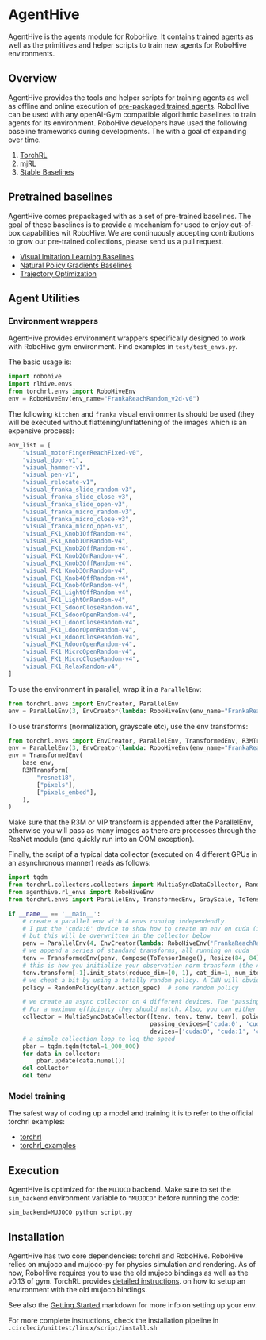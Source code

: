 # AgentHive

AgentHive is the agents module for [RoboHive](https://sites.google.com/view/robohive). It contains trained agents as well as the primitives and helper scripts to train new agents for RoboHive environments.

## Overview
AgentHive provides the tools and helper scripts for training agents as well as offline and online execution of [pre-packaged trained agents](agents). RoboHive can be used with any openAI-Gym compatible algorithmic baselines to train agents for its environment. RoboHive developers have used the following baseline frameworks during developments. The with a goal of expanding over time.
1. [TorchRL](https://pytorch.org/rl/)
2. [mjRL](https://github.com/aravindr93/mjrl)
3. [Stable Baselines](https://github.com/DLR-RM/stable-baselines3)

## Pretrained baselines
AgentHive comes prepackaged with as a set of pre-trained baselines. The goal of these baselines is to provide a mechanism for used to enjoy out-of-box capabilities wit RoboHive. We are continuously accepting contributions to grow our pre-trained collections, please send us a pull request.
- [Visual Imitation Learning Baselines](scripts)
- [Natural Policy Gradients Baselines](agents)
- [Trajectory Optimization](agents)


## Agent Utilities

### Environment wrappers

AgentHive provides environment wrappers specifically designed to work with RoboHive
gym environment.
Find examples in `test/test_envs.py`.

The basic usage is:
```python
import robohive
import rlhive.envs
from torchrl.envs import RoboHiveEnv
env = RoboHiveEnv(env_name="FrankaReachRandom_v2d-v0")
```

The following `kitchen` and `franka` visual environments should be used (they will be executed without flattening/unflattening of
the images which is an expensive process):
```python
env_list = [
    "visual_motorFingerReachFixed-v0",
    "visual_door-v1",
    "visual_hammer-v1",
    "visual_pen-v1",
    "visual_relocate-v1",
    "visual_franka_slide_random-v3",
    "visual_franka_slide_close-v3",
    "visual_franka_slide_open-v3",
    "visual_franka_micro_random-v3",
    "visual_franka_micro_close-v3",
    "visual_franka_micro_open-v3",
    "visual_FK1_Knob1OffRandom-v4",
    "visual_FK1_Knob1OnRandom-v4",
    "visual_FK1_Knob2OffRandom-v4",
    "visual_FK1_Knob2OnRandom-v4",
    "visual_FK1_Knob3OffRandom-v4",
    "visual_FK1_Knob3OnRandom-v4",
    "visual_FK1_Knob4OffRandom-v4",
    "visual_FK1_Knob4OnRandom-v4",
    "visual_FK1_LightOffRandom-v4",
    "visual_FK1_LightOnRandom-v4",
    "visual_FK1_SdoorCloseRandom-v4",
    "visual_FK1_SdoorOpenRandom-v4",
    "visual_FK1_LdoorCloseRandom-v4",
    "visual_FK1_LdoorOpenRandom-v4",
    "visual_FK1_RdoorCloseRandom-v4",
    "visual_FK1_RdoorOpenRandom-v4",
    "visual_FK1_MicroOpenRandom-v4",
    "visual_FK1_MicroCloseRandom-v4",
    "visual_FK1_RelaxRandom-v4",
]
```

To use the environment in parallel, wrap it in a `ParallelEnv`:
```python
from torchrl.envs import EnvCreator, ParallelEnv
env = ParallelEnv(3, EnvCreator(lambda: RoboHiveEnv(env_name="FrankaReachRandom_v2d-v0")))
```

To use transforms (normalization, grayscale etc), use the env transforms:
```python
from torchrl.envs import EnvCreator, ParallelEnv, TransformedEnv, R3MTransform
env = ParallelEnv(3, EnvCreator(lambda: RoboHiveEnv(env_name="FrankaReachRandom_v2d-v0")))
env = TransformedEnv(
    base_env,
    R3MTransform(
        "resnet18",
        ["pixels"],
        ["pixels_embed"],
    ),
)
```
Make sure that the R3M or VIP transform is appended after the ParallelEnv, otherwise you will
pass as many images as there are processes through the ResNet module (and quickly run into an OOM
exception).

Finally, the script of a typical data collector (executed on 4 different GPUs in an asynchronous manner) reads
as follows:
```python
import tqdm
from torchrl.collectors.collectors import MultiaSyncDataCollector, RandomPolicy
from agenthive.rl_envs import RoboHiveEnv
from torchrl.envs import ParallelEnv, TransformedEnv, GrayScale, ToTensorImage, Resize, ObservationNorm, EnvCreator, Compose, CatFrames

if __name__ == '__main__':
    # create a parallel env with 4 envs running independendly.
    # I put the 'cuda:0' device to show how to create an env on cuda (ie: the output tensors will be on cuda)
    # but this will be overwritten in the collector below
    penv = ParallelEnv(4, EnvCreator(lambda: RoboHiveEnv('FrankaReachRandom_v2d-v0', device='cuda:0', from_pixels=True)))
    # we append a series of standard transforms, all running on cuda
    tenv = TransformedEnv(penv, Compose(ToTensorImage(), Resize(84, 84), GrayScale(), CatFrames(4, in_keys=['pixels']), ObservationNorm(in_keys=['pixels'])))
    # this is how you initialize your observation norm transform (the API will be improved shortly)
    tenv.transform[-1].init_stats(reduce_dim=(0, 1), cat_dim=1, num_iter=1000)
    # we cheat a bit by using a totally random policy. A CNN will obviously slow down collection a bit
    policy = RandomPolicy(tenv.action_spec)  # some random policy

    # we create an async collector on 4 different devices. The "passing_devices"  indicate where the env is placed, and the "device" where the policy is executed.
    # For a maximum efficiency they should match. Also, you can either pass a string for those args (ie all devices match) or a list of strings/devices.
    collector = MultiaSyncDataCollector([tenv, tenv, tenv, tenv], policy=policy, frames_per_batch=400, max_frames_per_traj=1000, total_frames=1_000_000,
                                        passing_devices=['cuda:0', 'cuda:1', 'cuda:2', 'cuda:3'],
                                        devices=['cuda:0', 'cuda:1', 'cuda:2', 'cuda:3'])
    # a simple collection loop to log the speed
    pbar = tqdm.tqdm(total=1_000_000)
    for data in collector:
        pbar.update(data.numel())
    del collector
    del tenv

```

### Model training

The safest way of coding up a model and training it is to refer to the official
torchrl examples:
- [torchrl](https://github.com/pytorch/rl/tree/main/examples)
- [torchrl_examples](https://github.com/compsciencelab/torchrl_examples)

## Execution

AgentHive is optimized for the `MUJOCO` backend. Make sure to set the `sim_backend` environment variable to `"MUJOCO"`
before running the code:
```
sim_backend=MUJOCO python script.py
```

## Installation
AgentHive has two core dependencies: torchrl and RoboHive. RoboHive relies on mujoco
and mujoco-py for physics simulation and rendering. As of now, RoboHive requires
you to use the old mujoco bindings as well as the v0.13 of gym.
TorchRL provides [detailed instructions](https://pytorch.org/rl/reference/generated/knowledge_base/MUJOCO_INSTALLATION.html#installing-mujoco).
on how to setup an environment with the old mujoco bindings.

See also the [Getting Started](GET_STARTED.md) markdown for more info on setting up your env.

For more complete instructions, check the installation pipeline in `.circleci/unittest/linux/script/install.sh`
